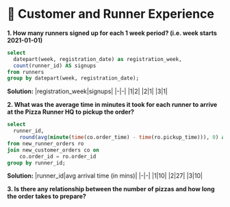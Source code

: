 # 🧍 Customer and Runner Experience

**1. How many runners signed up for each 1 week period? (i.e. week starts 2021-01-01)**
```sql
select
  datepart(week, registration_date) as registration_week,
  count(runner_id) AS signups
from runners
group by datepart(week, registration_date);
```
**Solution:**
|registration_week|signups|
|-|-|
|1|2|
|2|1|
|3|1|

**2. What was the average time in minutes it took for each runner to arrive at the Pizza Runner HQ to pickup the order?**
```sql
select
  runner_id,
	round(avg(minute(time(co.order_time) - time(ro.pickup_time))), 0) as "avg arrival time (in mins)"
from new_runner_orders ro 
join new_customer_orders co on
	co.order_id = ro.order_id
group by runner_id;
```
**Solution:**
|runner_id|avg arrival time (in mins)|
|-|-|
|1|10|
|2|27|
|3|10|

**3. Is there any relationship between the number of pizzas and how long the order takes to prepare?**
